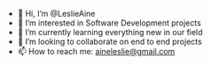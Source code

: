 - 👋 Hi, I’m @LeslieAine
- 👀 I’m interested in Software Development projects
- 🌱 I’m currently learning everything new in our field
- 💞️ I’m looking to collaborate on end to end projects
- 📫 How to reach me: aineleslie@gmail.com

<!---
--->
